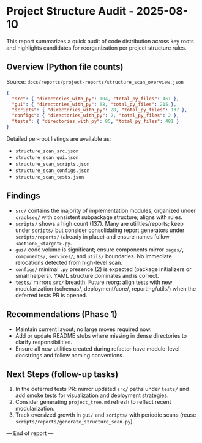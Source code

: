 # Project Structure Audit - 2025-08-10

This report summarizes a quick audit of code distribution across key roots and highlights candidates
for reorganization per project structure rules.

## Overview (Python file counts)

Source: `docs/reports/project-reports/structure_scan_overview.json`

```json
{
  "src": { "directories_with_py": 104, "total_py_files": 461 },
  "gui": { "directories_with_py": 68, "total_py_files": 215 },
  "scripts": { "directories_with_py": 28, "total_py_files": 137 },
  "configs": { "directories_with_py": 2, "total_py_files": 2 },
  "tests": { "directories_with_py": 85, "total_py_files": 481 }
}
```

Detailed per-root listings are available as:

- `structure_scan_src.json`
- `structure_scan_gui.json`
- `structure_scan_scripts.json`
- `structure_scan_configs.json`
- `structure_scan_tests.json`

## Findings

- `src/` contains the majority of implementation modules, organized under `crackseg/` with
  consistent subpackage structure; aligns with rules.
- `scripts/` shows a high count (137). Many are utilities/reports; keep under `scripts/` but
  consider consolidating report generators under `scripts/reports/` (already in place) and ensure
  names follow `<action>_<target>.py`.
- `gui/` code volume is significant; ensure components mirror `pages/`, `components/`, `services/`,
  and `utils/` boundaries. No immediate relocations detected from high-level scan.
- `configs/` minimal `.py` presence (2) is expected (package initializers or small helpers). YAML
  structure dominates and is correct.
- `tests/` mirrors `src/` breadth. Future reorg: align tests with new modularization (schemas/,
  deployment/core/, reporting/utils/) when the deferred tests PR is opened.

## Recommendations (Phase 1)

- Maintain current layout; no large moves required now.
- Add or update README stubs where missing in dense directories to clarify responsibilities.
- Ensure all new utilities created during refactor have module-level docstrings and follow naming conventions.

## Next Steps (follow-up tasks)

1. In the deferred tests PR: mirror updated `src/` paths under `tests/` and add smoke tests for
  visualization and deployment strategies.
2. Consider generating `project_tree.md` refresh to reflect recent modularization.
3. Track oversized growth in `gui/` and `scripts/` with periodic scans (reuse `scripts/reports/generate_structure_scan.py`).

— End of report —
